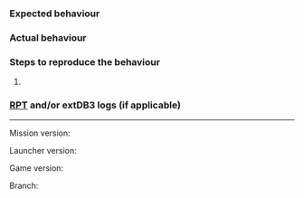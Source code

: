 <!--
Please review the guidelines for contributing to this repository. The link is to the right under 'helpful resources'.
If you are reporting a bug then you must use the provided issue template.
-->

### Expected behaviour
<!-- What should have happened? -->

### Actual behaviour
<!-- What actually happened? -->

### Steps to reproduce the behaviour
1. <!-- How did you break it? -->

### [RPT](https://community.bistudio.com/wiki/Crash_Files#Arma_3) and/or extDB3 logs (if applicable)
<!-- Check your client and server RPT and extDB3 logs for errors and warnings.
If there are relevant messages and they are short then post them here with code formatting.
If there are relevant messages and they are long then upload the whole file to GitHub, Pastebin, or Hastebin.
-->

----

Mission version: <!-- See core/init.sqf, briefingName in mission.sqm, or changelog in briefing.sqf for your mission version. -->

Launcher version: <!-- In the Arma 3 launcher go to ⚙ OPTIONS and click the version info below to copy it to your clipboard. -->

Game version: 

Branch: 

